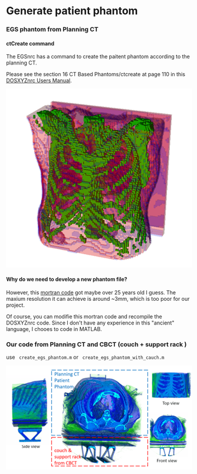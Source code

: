 # Generate patient phantom 



### EGS phantom from Planning CT

#### ctCreate command

The EGSnrc has a command to create the paitent phantom according to the planning CT. 

Please see the section 16 CT Based Phantoms/ctcreate at page 110 in this [DOSXYZnrc Users Manual](https://nrc-cnrc.github.io/EGSnrc/doc/pirs794-dosxyznrc.pdf). 

![EGS phantom example](./EGS_phantom.png)

#### Why do we need to develop a new phantom file? 
However, this [mortran code](https://github.com/nrc-cnrc/EGSnrc/blob/master/HEN_HOUSE/omega/progs/ctcreate/ctcreate.mortran) got maybe over 25 years old I guess.
The maxium resolution it can achieve is around ~3mm, which is too poor for our project. 

Of course, you can modifie this mortran code and recompile the DOSXYZnrc code. Since I don't have any experience in this "ancient" language, I chooes to code in MATLAB. 

### Our code from Planning CT and CBCT (couch + support rack )

use ``` create_egs_phantom.m``` or ``` create_egs_phantom_with_cauch.m```

![phantom example](./Phantom.png)

